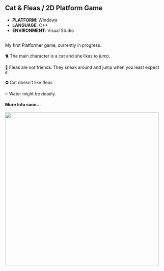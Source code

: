 ## Cat & Fleas / 2D Platform Game
* **PLATFORM**: Windows
* **LANGUAGE**: C++
* **ENVIRONMENT**: Visual Studio
<br>
My first Platformer game, currently in progress. 
<br>
<br>
🐈 The main character is a cat and she likes to jump. 

🦟 Fleas are not friends. They sneak around and jump when you least expect it.

⛔ Cat doesn't like fleas.

💦 Water might be deadly.
<br>
<br>
**More Info soon...**
<br>
<br>
<img src=".github/kitty_short2.gif" width="500">
